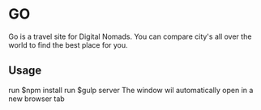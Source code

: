 # GO
Go is a travel site for Digital Nomads.
You can compare city's all over the world to find the best place for you.

## Usage
run $npm install
run $gulp server
The window wil automatically open in a new browser tab
